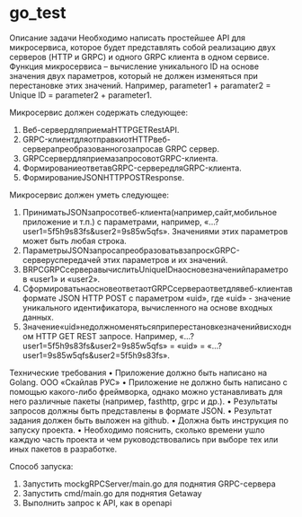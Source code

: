 # go_test


Описание задачи
Необходимо написать простейшее API для микросервиса, которое будет представлять собой реализацию двух серверов (HTTP и GRPC) и одного GRPC клиента в одном сервисе.
Функция микросервиса – вычисление уникального ID на основе значения двух параметров, который не должен изменяться при перестановке этих значений. Например, parameter1 + paramater2 = Unique ID = parameter2 + parameter1.

Микросервис должен содержать следующее:
1. Веб-сервердляприемаHTTPGETRestAPI.
2. GRPC-клиентдляотправкиотHTTPвеб-серверапреобразованногозапросав
GRPC сервер.
3. GRPCсервердляприемазапросовотGRPC-клиента.
4. ФормированиеответавGRPC-сервередляGRPC-клиента.
5. ФормированиеJSONHTTPPOSTResponse.

Микросервис должен уметь следующее:
1. ПриниматьJSONзапросотвеб-клиента(например,сайт,мобильное приложение и т.п.) с параметрами, например, «...?user1=5f5h9s83fs&user2=9s85w5qfs». Значениями этих параметров может быть любая строка.
2. ПараметрыJSONзапросапреобразоватьвзапроскGRPC-серверуспередачей этих параметров и их значений.
3. ВRPCGRPCсерверавычислитьUniqueIDнаосновезначенийпараметров «user1» и «user2».
4. СформироватьнаосновеответаотGRPCсервераответдлявеб-клиентав формате JSON HTTP POST с параметром «uid», где «uid» - значение уникального идентификатора, вычисленного на основе входных данных.
5. Значение«uid»недолжноменятьсяприперестановкезначенийвисходном HTTP GET REST запросе. Например, «...?user1=5f5h9s83fs&user2=9s85w5qfs» = «uid» = «...?user1=9s85w5qfs&user2=5f5h9s83fs».

Технические требования
• Приложение должно быть написано на Golang.
ООО «Скайлав РУС»
• Приложение не должно быть написано с помощью какого-либо фреймворка, однако можно устанавливать для него различные пакеты (например, fasthttp, grpc и др.).
• Результаты запросов должны быть представлены в формате JSON.
• Результат задания должен быть выложен на github.
• Должна быть инструкция по запуску проекта.
• Необходимо пояснить, сколько времени ушло каждую часть проекта и чем
руководствовались при выборе тех или иных пакетов в разработке.


Способ запуска:

1. Запустить mockgRPCServer/main.go для поднятия GRPC-сервера
2. Запустить cmd/main.go для поднятия Getaway
3. Выполнить запрос к API, как в openapi



